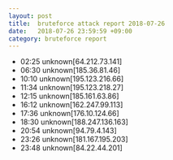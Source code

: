 ```yaml
---
layout: post
title:  bruteforce attack report 2018-07-26
date:   2018-07-26 23:59:59 +09:00
category: bruteforce report
---
```


* 02:25 unknown[64.212.73.141]
* 06:30 unknown[185.36.81.46]
* 10:10 unknown[195.123.216.66]
* 11:34 unknown[195.123.218.27]
* 12:15 unknown[185.161.63.86]
* 16:12 unknown[162.247.99.113]
* 17:36 unknown[176.10.124.66]
* 18:30 unknown[188.247.136.163]
* 20:54 unknown[94.79.4.143]
* 23:26 unknown[181.167.195.203]
* 23:48 unknown[84.22.44.201]
